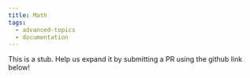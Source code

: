 ```yaml
---
title: Math
tags:
  - advanced-topics
  - documentation
---
```


This is a stub. Help us expand it by submitting a PR using the github link below!
